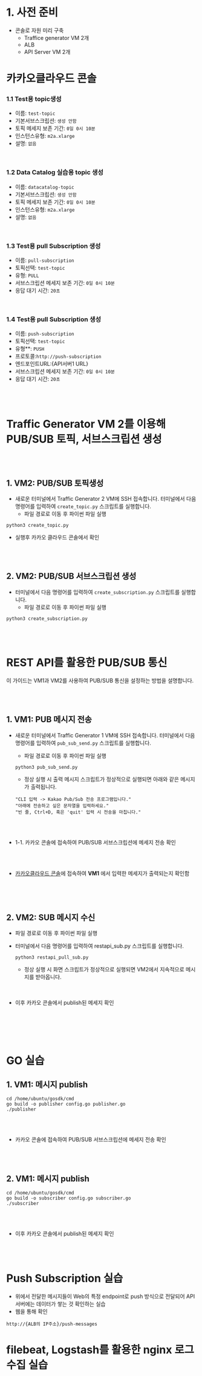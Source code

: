 # 1. 사전 준비
- 콘솔로 자원 미리 구축
  - Traffice generator VM 2개
  - ALB
  - API Server VM 2개

# 카카오클라우드 콘솔
### 1.1 Test용 topic생성

- 이름: `test-topic`
- 기본서브스크립션: `생성 안함`
- 토픽 메세지 보존 기간: `0일 0시 10분`
- 인스턴스유형: `m2a.xlarge`
- 설명: `없음`

</br>

### 1.2 Data Catalog 실습용 topic 생성
- 이름: `datacatalog-topic`
- 기본서브스크립션: `생성 안함`
- 토픽 메세지 보존 기간: `0일 0시 10분`
- 인스턴스유형: `m2a.xlarge`
- 설명: `없음`

</br>

### 1.3 Test용 pull Subscription 생성

- 이름: `pull-subscription`
- 토픽선택: `test-topic`
- 유형: `PULL`
- 서브스크립션 메세지 보존 기간: `0일 0시 10분`
- 응답 대기 시간: `20초`

</br>


### 1.4 Test용 pull Subscription 생성
- 이름: `push-subscription`
- 토픽선택: `test-topic`
- 유형**: `PUSH`
- 프로토콜:`http://push-subscription`
- 엔드포인트URL:{API서버1 URL}
- 서브스크립션 메세지 보존 기간: `0일 0시 10분`
- 응답 대기 시간: `20초`

</br>
</br>

# Traffic Generator VM 2를 이용해 PUB/SUB 토픽, 서브스크립션 생성

  </br>
  </br>

  ## 1. VM2: PUB/SUB 토픽생성 

- 새로운 터미널에서 Traffic Generator 2 VM에 SSH 접속합니다.
  터미널에서 다음 명령어를 입력하여 `create_topic.py` 스크립트를 실행합니다.
  - 파일 경로로 이동 후 파이썬 파일 실행

```
python3 create_topic.py
```

- 실행후 카카오 클라우드 콘솔에서 확인

</br>
</br>
  
## 2. VM2: PUB/SUB 서브스크립션 생성 

- 터미널에서 다음 명령어를 입력하여 `create_subscription.py` 스크립트를 실행합니다.
  - 파일 경로로 이동 후 파이썬 파일 실행

```
python3 create_subscription.py
```

  </br>
  </br>

  
# REST API를 활용한 PUB/SUB 통신

이 가이드는 VM1과 VM2를 사용하여 PUB/SUB 통신을 설정하는 방법을 설명합니다.

</br>
</br>

## 1. VM1: PUB 메시지 전송

- 새로운 터미널에서 Traffic Generator 1 VM에 SSH 접속합니다.
  터미널에서 다음 명령어를 입력하여 `pub_sub_send.py` 스크립트를 실행합니다.
  - 파일 경로로 이동 후 파이썬 파일 실행

  ```
  python3 pub_sub_send.py
  ```
  
  - 정상 실행 시 출력 메시지
  스크립트가 정상적으로 실행되면 아래와 같은 메시지가 출력됩니다.
  ```
  "CLI 입력 -> Kakao Pub/Sub 전송 프로그램입니다."
  "아래에 전송하고 싶은 문자열을 입력하세요."
  "빈 줄, Ctrl+D, 혹은 'quit' 입력 시 전송을 마칩니다."
  ```
  </br>
  </br>
  
- 1-1. 카카오 콘솔에 접속하여 PUB/SUB 서브스크립션에 메세지 전송 확인
</br>
  </br>
  
 - [카카오클라우드 콘솔](https://console.kakaocloud.com/)에 접속하여 **VM1** 에서 입력한 메세지가 출력되는지 확인함
   
   </br>
  </br>
  
## 2. VM2: SUB 메시지 수신
- 파일 경로로 이동 후 파이썬 파일 실행
- 터미널에서 다음 명령어를 입력하여 restapi_sub.py 스크립트를 실행합니다.

  ```
  python3 restapi_pull_sub.py
  ```
  
  - 정상 실행 시 화면
  스크립트가 정상적으로 실행되면 VM2에서 지속적으로 메시지를 받아옵니다.

  </br>
  </br>

  
- 이후 카카오 콘솔에서 publish된 메세지 확인


</br>
  </br>
  </br>
  </br>

# GO 실습

## 1. VM1: 메시지 publish
  
```
cd /home/ubuntu/gosdk/cmd
go build -o publisher config.go publisher.go
./publisher
```

</br>
</br>
  
- 카카오 콘솔에 접속하여 PUB/SUB 서브스크립션에 메세지 전송 확인
</br>
</br>

## 2. VM1: 메시지 publish

```
cd /home/ubuntu/gosdk/cmd
go build -o subscriber config.go subscriber.go
./subscriber
```
</br>
</br>
   
- 이후 카카오 콘솔에서 publish된 메세지 확인

</br>
</br>
  
# Push Subscription 실습
- 위에서 전달한 메시지들이 Web의 특정 endpoint로 push 방식으로 전달되어 API 서버에는 데이터가 쌓는 것 확인하는 실습
- 웹을 통해 확인
```
http://{ALB의 IP주소}/push-messages
```

# filebeat, Logstash를 활용한 nginx 로그 수집 실습
